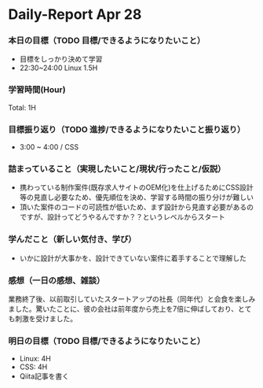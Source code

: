 # Daily-Report Apr 28

### 本日の目標（TODO 目標/できるようになりたいこと）
- 目標をしっかり決めて学習
- 22:30~24:00 Linux 1.5H

### 学習時間(Hour)
Total: 1H

### 目標振り返り（TODO 進捗/できるようになりたいこと振り返り）
- 3:00 ~ 4:00 / CSS

### 詰まっていること（実現したいこと/現状/行ったこと/仮説）
- 携わっている制作案件(既存求人サイトのOEM化)を仕上げるためにCSS設計等の見直し必要なため、優先順位を決め、学習する時間の振り分けが難しい
- 頂いた案件のコードの可読性が低いため、まず設計から見直す必要があるのですが、設計ってどうやるんですか？？というレベルからスタート

### 学んだこと（新しい気付き、学び）
- いかに設計が大事かを、設計できていない案件に着手することで理解した

### 感想（一日の感想、雑談）
業務終了後、以前取引していたスタートアップの社長（同年代）と会食を楽しみました。驚いたことに、彼の会社は前年度から売上を7倍に伸ばしており、とても刺激を受けました。

### 明日の目標（TODO 目標/できるようになりたいこと）
- Linux: 4H
- CSS: 4H
- Qiita記事を書く